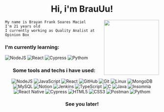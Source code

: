 <h1 align="center"> Hi, i'm BrauUu! </h1>

<div align="right">
  <a href="https://github.com/anuraghazra/convoychat">
    <img align="right" height="180em" src="https://github-readme-stats.vercel.app/api/top-langs/?username=brauuu&layout=compact&theme=radical&hide_border=enabled&langs_count=8" />
  </a>
</div>

<div align="left">
    
    My name is Brayan Frank Soares Maciel
    I'm 21 years old
    I currently working as Quality Analist at Opinion Box 
### I'm currently learning:
![NodeJS](https://img.shields.io/badge/-Nodejs-339933?style=for-the-badge&logo=Node.js&logoColor=white)
![React](https://img.shields.io/badge/-React-61DAFB?style=for-the-badge&logo=react&logoColor=333)
![Cypress](https://img.shields.io/badge/-Cypress-17202C?style=for-the-badge&logo=cypress&logoColor=white)
![Pythom](https://img.shields.io/badge/Python-3776AB?style=for-the-badge&logo=python&logoColor=white)
    
  
</div>

<div align="center">
  
  ### Some tools and techs i have used:
  
  ![NodeJS](https://img.shields.io/badge/-Nodejs-339933?style=for-the-badge&logo=Node.js&logoColor=white) 
  ![JavaScript](https://img.shields.io/badge/Javascript-F7DF1E?style=for-the-badge&logo=javascript&logoColor=333333)
  ![React](https://img.shields.io/badge/-React-61DAFB?style=for-the-badge&logo=react&logoColor=333)
  ![GitHub](https://img.shields.io/badge/GitHub-181717?style=for-the-badge&logo=github&logoColor=white)
  ![Git](https://img.shields.io/badge/GIT-F05032?style=for-the-badge&logo=git&logoColor=white)
  ![Linux](https://img.shields.io/badge/Linux-FCC624?style=for-the-badge&logo=linux&logoColor=333)
  ![MongoDB](https://img.shields.io/badge/MongoDB-47A248?style=for-the-badge&logo=mongodb&logoColor=white)
  ![MySQL](https://img.shields.io/badge/Mysql-4479A1?style=for-the-badge&logo=mysql&logoColor=white)
  ![Notion](https://img.shields.io/badge/Notion-000000?style=for-the-badge&logo=notion&logoColor=white) 
  ![Jenkins](https://img.shields.io/badge/Jenkins-D24939?style=for-the-badge&logo=jenkins&logoColor=white)
  ![TypeScript](https://img.shields.io/badge/Typescript-3178C6?style=for-the-badge&logo=typescript&logoColor=white) 
  ![C](https://img.shields.io/badge/C-A8B9CC?style=for-the-badge&logo=c&logoColor=333) 
  ![Java](https://img.shields.io/badge/Java-E77728?style=for-the-badge&logo=java&logoColor=white)
  ![Insomnia](https://img.shields.io/badge/Insomnia-4000BF?style=for-the-badge&logo=insomnia&logoColor=white)
  ![React Native](https://img.shields.io/badge/React_Native-3655FF?style=for-the-badge&logo=react&logoColor=white)
  ![Cypress](https://img.shields.io/badge/-Cypress-17202C?style=for-the-badge&logo=cypress&logoColor=white)
  ![HTML5](https://img.shields.io/badge/HTML5-E34F26?style=for-the-badge&logo=html5&logoColor=white)
  ![CSS3](https://img.shields.io/badge/CSS3-1572B6?style=for-the-badge&logo=css3&logoColor=white)
  ![Postman](https://img.shields.io/badge/Postman-FF6C37?style=for-the-badge&logo=postman&logoColor=white)
  ![Pythom](https://img.shields.io/badge/Python-3776AB?style=for-the-badge&logo=python&logoColor=white)
  
  ### See you later!
  
</div>
